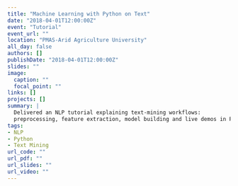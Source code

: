 ```yaml
---
title: "Machine Learning with Python on Text"
date: "2018-04-01T12:00:00Z"
event: "Tutorial"
event_url: ""
location: "PMAS-Arid Agriculture University"
all_day: false
authors: []
publishDate: "2018-04-01T12:00:00Z"
slides: ""
image:
  caption: ""
  focal_point: ""
links: []
projects: []
summary: |
  Delivered an NLP tutorial explaining text-mining workflows:
  preprocessing, feature extraction, model building and live demos in Python.
tags:
- NLP
- Python
- Text Mining
url_code: ""
url_pdf: ""
url_slides: ""
url_video: ""
---
```

